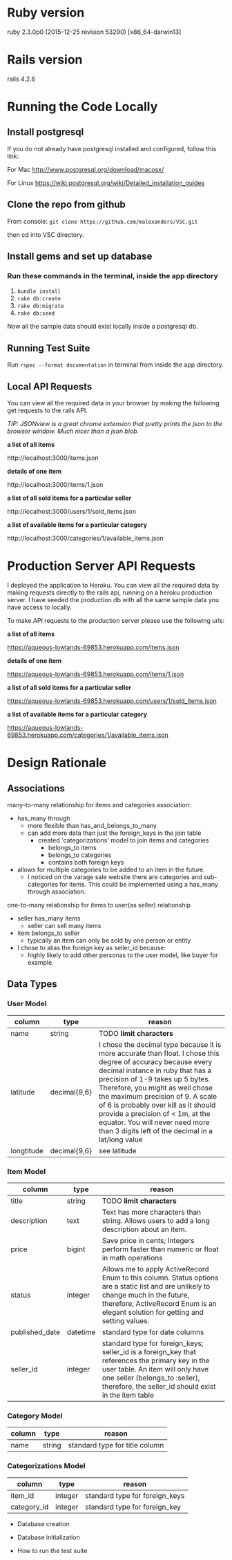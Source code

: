 # Ruby version
ruby 2.3.0p0 (2015-12-25 revision 53290) [x86_64-darwin13]

# Rails version
rails 4.2.6

# Running the Code Locally

## Install postgresql
If you do not already have postgresql installed and configured, follow this link:

For Mac
http://www.postgresql.org/download/macosx/

For Linux
https://wiki.postgresql.org/wiki/Detailed_installation_guides

## Clone the repo from github

From console:
`git clone https://github.com/malexanders/VSC.git`

then cd into VSC directory.

## Install gems and set up database
### Run these commands in the terminal, inside the app directory
1. `bundle install`
2. `rake db:create`
3. `rake db:migrate`
4. `rake db:seed`

Now all the sample data should exist locally inside a postgresql db.

## Running Test Suite
Run `rspec --format documentation` in terminal from inside the app directory.

## Local API Requests
You can view all the required data in your browser by making the following get requests to the rails API.

_TIP: JSONview is a great chrome extension that pretty prints the json to the browser window. Much nicer than a json blob._

__a list of all items__

http://localhost:3000/items.json

__details of one item__

http://localhost:3000/items/1.json

__a list of all sold items for a particular seller__

http://localhost:3000/users/1/sold_items.json

__a list of available items for a particular category__

http://localhost:3000/categories/1/available_items.json


# Production Server API Requests

I deployed the application to Heroku. You can view all the required data by making requests directly to the rails api, running on a heroku production server. I have seeded the production db with all the same sample data you have access to locally.

To make API requests to the production server please use the following urls:

__a list of all items__

https://aqueous-lowlands-69853.herokuapp.com/items.json

__details of one item__

https://aqueous-lowlands-69853.herokuapp.com/items/1.json

__a list of all sold items for a particular seller__

https://aqueous-lowlands-69853.herokuapp.com/users/1/sold_items.json

__a list of available items for a particular category__

https://aqueous-lowlands-69853.herokuapp.com/categories/1/available_items.json

# Design Rationale

## Associations
many-to-many relationship for items and categories association:
* has_many through
	* more flexible than has_and_belongs_to_many
	* can add more data than just the foreign_keys in the join table
		* created 'categorizations' model to join items and categories
			* belongs_to items
			* belongs_to categories
			* contains both foreign keys
* allows for multiple categories to be added to an item in the future.
	* I noticed on the varage sale website there are categories and sub-categories for items. This could be implemented using a has_many through association.

one-to-many relationship for items to user(as seller) relationship
* seller has_many items
	* seller can sell many items
* item belongs_to seller
	* typically an item can only be sold by one person or entity
* I chose to alias the foreign key as seller_id because:
	* highly likely to add other personas to the user model, like buyer for example.

## Data Types
### User Model
| column | type | reason |
| ------ | ---- |------- |
| name   | string | TODO __limit characters__ |
| latitude | decimal{9,6} | I chose the decimal type because it is more accurate than float. I chose this degree of accuracy because every decimal instance in ruby that has a precision of 1-9 takes up 5 bytes. Therefore, you might as well chose the maximum precision of 9. A scale of 6 is probably over kill as it should provide a precision of < 1m, at the equator. You will never need more than 3 digits left of the decimal in a lat/long value |
| longtitude | decimal{9,6} | see latitude |


### Item Model
| column | type | reason |
| ------ | ---- |------- |
| title | string | TODO __limit characters__ |
| description | text | Text has more characters than string. Allows users to add a long description about an item. |
| price | bigint | Save price in cents; Integers perform faster than numeric or float in math operations|
| status | integer | Allows me to apply ActiveRecord Enum to this column. Status options are a static list and are unlikely to change much in the future, therefore, ActiveRecord Enum is an elegant solution for getting and setting values. |
| published_date | datetime | standard type for date columns |
| seller_id | integer | standard type for foreign_keys; seller_id is a foreign_key that references the primary key in the user table. An item will only have one seller (belongs_to :seller), therefore, the seller_id should exist in the item table |

### Category Model
| column | type | reason |
| ------ | ---- |------- |
| name | string | standard type for title column |

### Categorizations Model
| column | type | reason |
| ------ | ---- |------- |
| item_id | integer | standard type for foreign_keys |
| category_id | integer | standard type for foreign_key |




* Database creation

* Database initialization

* How to run the test suite
